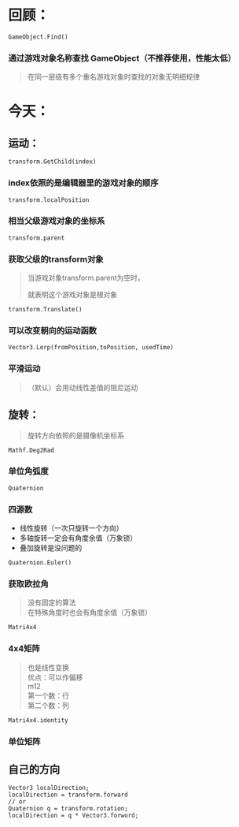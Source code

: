 回顾：
===============================
```C-sharp
GameObject.Find()
```

### 通过游戏对象名称查找 GameObject（不推荐使用，性能太低）
>在同一层级有多个重名游戏对象时查找的对象无明细规律

今天：
===============================

运动：
-------------------------------

```C-sharp
transform.GetChild(index)
```
### index依照的是编辑器里的游戏对象的顺序

```C-sharp
transform.localPosition
```
### 相当父级游戏对象的坐标系

```C-sharp
transform.parent
```

### 获取父级的transform对象
>当游戏对象transform.parent为空时，
>
>就表明这个游戏对象是根对象	

```C-sharp
transform.Translate()
```
### 可以改变朝向的运动函数

```C-sharp
Vector3.Lerp(fromPosition,toPosition, usedTime)
```

### 平滑运动<br/>
>（默认）会用动线性差值的阻尼运动

旋转：
------------------------------
>旋转方向依照的是摄像机坐标系

```C-sharp
Mathf.Deg2Rad
```
### 单位角弧度
```C-sharp
Quaternion 
```
### 四源数
* 线性旋转（一次只旋转一个方向）
* 多轴旋转一定会有角度余值（万象锁）
* 叠加旋转是没问题的

```C-sharp
Quaternion.Euler()
```
### 获取欧拉角
>没有固定的算法<br/>
>在特殊角度时也会有角度余值（万象锁）

```C-sharp
Matri4x4
```
### 4x4矩阵
>也是线性变换<br/>
>优点：可以作偏移<br/>
> m12<br/>
>第一个数：行<br/>
>第二个数：列<br/>

```C-sharp
Matri4x4.identity
```
### 单位矩阵

自己的方向
---------------
```C-sharp
Vector3 localDirection;
localDirection = transform.forward
// or
Quaternion q = transform.rotation;
localDirection = q * Vector3.forword;
```






	
	
	
	
	
	

	




	

	


	
	
